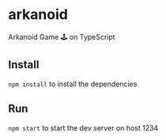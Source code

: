 # arkanoid
Arkanoid Game 🕹 on TypeScript 

## Install
`npm install` to install the dependencies

## Run
`npm start` to start the dev server on host 1234
